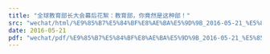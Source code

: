 ```yaml
---
title: "全球教育部长大会幕后花絮：教育部，你竟然是这种部！"
src: "wechat/html/%E9%85%B7%E5%84%BF%E8%AE%BA%E5%9D%9B_2016-05-21_%E5%85%A8%E7%90%83%E6%95%99%E8%82%B2%E9%83%A8%E9%95%BF%E5%A4%A7%E4%BC%9A%E5%B9%95%E5%90%8E%E8%8A%B1%E7%B5%AE%EF%BC%9A%E6%95%99%E8%82%B2%E9%83%A8%EF%BC%8C%E4%BD%A0%E7%AB%9F%E7%84%B6%E6%98%AF%E8%BF%99%E7%A7%8D%E9%83%A8%EF%BC%81.html"
date: 2016-05-21
pdf: "wechat/pdf/%E9%85%B7%E5%84%BF%E8%AE%BA%E5%9D%9B_2016-05-21_%E5%85%A8%E7%90%83%E6%95%99%E8%82%B2%E9%83%A8%E9%95%BF%E5%A4%A7%E4%BC%9A%E5%B9%95%E5%90%8E%E8%8A%B1%E7%B5%AE%EF%BC%9A%E6%95%99%E8%82%B2%E9%83%A8%EF%BC%8C%E4%BD%A0%E7%AB%9F%E7%84%B6%E6%98%AF%E8%BF%99%E7%A7%8D%E9%83%A8%EF%BC%81.pdf"
---
```

